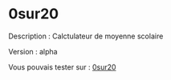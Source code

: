 # 0sur20
Description : Calctulateur de moyenne scolaire

Version : alpha

Vous pouvais tester sur : [0sur20](https://0sur20.netlify.app/calcule.html "0sur20 Calcules t'as moyenne")
